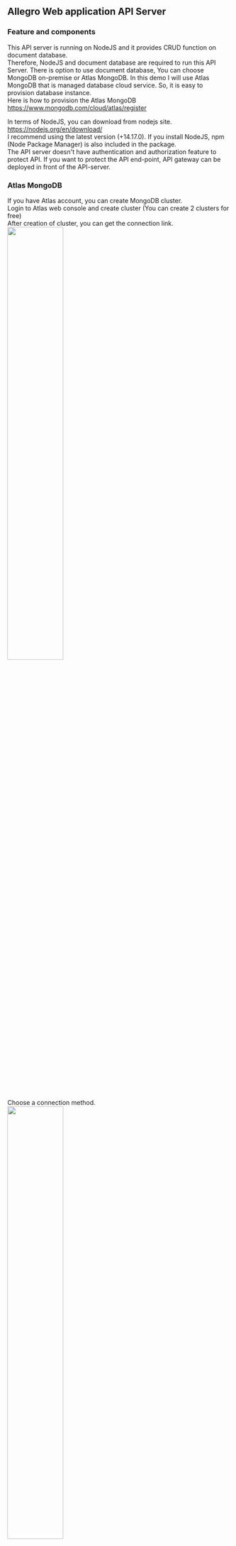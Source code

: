 ## Allegro Web application API Server

### Feature and components
This API server is running on NodeJS and it provides CRUD function on document database.    
Therefore, NodeJS and document database are required to run this API Server. There is option to use document database, You can choose MongoDB on-premise or Atlas MongoDB. In this demo I will use Atlas MongoDB that is managed database cloud service. So, it is easy to provision database instance.    
Here is how to provision the Atlas MongoDB   
https://www.mongodb.com/cloud/atlas/register   


In terms of NodeJS, you can download from nodejs site.    
https://nodejs.org/en/download/    
I recommend using the latest version (+14.17.0). If you install NodeJS, npm (Node Package Manager) is also included in the package.   
The API server doesn't have authentication and authorization feature to protect API. If you want to protect the API end-point, API gateway can be deployed in front of the API-server.  

### Atlas MongoDB
If you have Atlas account, you can create MongoDB cluster.   
Login to Atlas web console and create cluster (You can create 2 clusters for free)   
After creation of cluster, you can get the connection link.   
<img src="/images/allegro-node/image3.png" width="50%" height="50%">    

Choose a connection method.   
<img src="/images/allegro-node/image4.png" width="50%" height="50%">       

Now you can connection URL, so copy the address and close the window.   
<img src="/images/allegro-node/image5.png" width="50%" height="50%">      

### Atlas Access
To create database user, go to atlas console page and click Database Access.   
Click + Add new database user.   
<img src="/images/allegro-node/image6.png" width="50%" height="50%">      
Select Password as Authentication Method, and then set up the password.   
User Privileges is need to read and write to any database.   


To connect the database, you have to also add IP address in Network Access.   
Click Network Access and add IP Address.   
<img src="/images/allegro-node/image7.png" width="50%" height="50%">     
You have to add the server IP address (allegro-node server IP address).   
This is not private IP, if you don't know your public IP address, open google and type "my ip".   
Type the IP address on Access List Entry. You can use CIDR format.   
<img src="/images/allegro-node/image8.png" width="50%" height="50%">     


### Create Database and Insert Sample Data on collection
Log in to Atlas console and create database.   
To create Database, click Databases and click + Create Database.   
<img src="/images/allegro-node/image9.png" width="50%" height="50%">      

Next is create collection in the database.   
Select the database you created, click "+" button on the database.   
Set Collection name as ship.   
<img src="/images/allegro-node/image10.png" width="50%" height="50%">      

Insert sample Document   
There are two tenant Hanjin and HMM.  
Each tenant has 3 ship information.   
Select collection ship that you created, and click insert document button.   
<img src="/images/allegro-node/image11.png" width="50%" height="50%">     

```JSON
{"tenant":"Hanjin","ship":"HJ-1","type":"Container ships","weight":{"size": 90000,"standard":"ton"},"fuel":{"averagespeed":25,"milespergallon":560,"fullyloaded":4},"capacity":{"average":22000}}
{"tenant":"Hanjin","ship":"HJ-2","type":"Container ships","weight":{"size":100000,"standard":"ton"},"fuel":{"averagespeed":23,"milespergallon":480,"fullyloaded":3},"capacity":{"combined":55000,"average":28000}}
{"tenant":"Hanjin","ship":"HJ-3","type":"Container ships","weight":{"size":150000,"standard":"ton"},"fuel":{"averagespeed":18,"milespergallon":350,"fullyloaded":2.5},"capacity":{"combined":85000,"average":48000}}
{"tenant":"HMM","ship":"HMM-1","type":"Container ships","weight":{"size":100000,"standard":"ton"},"fuel":{"averagespeed":20,"milespergallon":576,"fullyloaded":4.5}}
{"tenant":"HMM","ship":"HMM-2","type":"General cargo vessels","weight":{"size":50000,"standard":"ton"},"fuel":{"averagespeed":25,"milespergallon":750,"fullyloaded":6.5}}
{"tenant":"HMM","ship":"HMM-3","type":"Dry bulk carriers","weight":{"size":80000,"standard":"ton"},"fuel":{"averagespeed":30,"milespergallon":830,"fullyloaded":7}}
```

### NPM 
Clone the allegro-node and install modules
Here is the git URL   
https://github.com/xers989/SAdemosource.git    

Here is directoris and files structure. 
``` bash
allegro-node $ tree
.
├── app.js
├── package.json
├── readme.md
├── routes
│   ├── aggregation.js
│   ├── cargoships.js
│   └── index.js
└── schemas
    ├── cargoship.js
    └── index.js
```
app.js is main node script and in routes folder, there are express router node scripts.
MongoDB connection information is in /schemas/index.js and /schemas/cargoship.js has definition about collection of ship.   

To run the the API server, you need to install required modules.  
``` bash
allegro-node $ npm i express morgan dotenv nunjucks mongoose cors
allegro-node $ npm i -D nodemon
```

### Setting Atlas Connection
To set up connection, you need to create .env file first.   
The .env file has to be created under allegro-node directory.   
Don't upload .env file to github. It has password to connect.      
create file .env    
You can get all information from your atlas connection string
``` bash
allegro-node $ touch .env
allegro-node $ vi .env
PASSWORD=<<YOUR PASSWORD>>
ATLAS=<<YOUR Atlas connection string>>
USERID=<<YOUR Atlas DB User>>
DATABASE=<<YOUR Atlas Database Name>>
```
For example if you connection string is mongodb+srv://johndoe:<password>@allegro.abcd.mongodb.net/atlasdatabase?retryWrites=true&w=majority   
ATLAS is allegro.abcd.mongodb.net   
DATABASE is atlasdatabase   
USERID is johndoe   

### Start Express API Server
Now, it's time to run the server
You can run the application in allegro-node diretory (Where is package.json exists)
``` bash
allegro-node $ npm start
% npm start    

> vessal-node@1.0.0 start /*****/allegro-node
> nodemon app

[nodemon] 2.0.12
[nodemon] to restart at any time, enter `rs`
[nodemon] watching path(s): *.*
[nodemon] watching extensions: js,mjs,json
[nodemon] starting `node app.js`
3002  is waiting to connect
(node:25642) [MONGODB DRIVER] Warning: Current Server Discovery and Monitoring engine is deprecated, and will be removed in a future version. To use the new Server Discover and Monitoring engine, pass option { useUnifiedTopology: true } to the MongoClient constructor.
(Use `node --trace-warnings ...` to show where the warning was created)
DB connection success
```
If you get DB connection success message, the API server is running successfully.   


### REST API Test
It time to test the server is running properly. To test the API, you need REST API tool.   
If you don't have it, use postman.  
Here is download link.   
https://www.postman.com/downloads/

Launch Postman and type following address and then click send button to get information.   
http://localhost:3002/cargoship/Hanjin  
That is enquery ship information belongs to Hanjin.   

<img src="/images/allegro-node/image12.png" width="50%" height="50%">     

Here is curl string to test in Linux OS.   
```bash
$ curl --location --request GET 'http://localhost:3002/cargoship/Hanjin' \
--header 'Content-Type: application/json'
[{"weight":{"size":90000,"standard":"ton"},"fuel":{"averagespeed":25,"milespergallon":560,"fullyloaded":4},"capacity":{"average":22000},"_id":"60e6f72c8e726694c050da27","tenant":"Hanjin","ship":"HJ-1","type":"Container ships"},{"weight":{"size":100000,"standard":"ton"},"fuel":{"averagespeed":23,"milespergallon":480,"fullyloaded":3},"capacity":{"combined":55000,"average":28000},"_id":"60e6f72c8e726694c050da28","tenant":"Hanjin","ship":"HJ-2","type":"Container ships"},{"weight":{"size":150000,"standard":"ton"},"fuel":{"averagespeed":18,"milespergallon":350,"fullyloaded":2.5},"capacity":{"combined":85000,"average":48000},"_id":"60e6f72c8e726694c050da29","tenant":"Hanjin","ship":"HJ-3","type":"Container ships"}]
```
All API list is following  
GET /cargoship/:tenant/:ship   
ship is option   

POST /cargoship   
Body is json document   
Sample is 
```json
{
    "type": "Container ships",
    "weight": {
        "size": 100000,
        "standard": "ton"
    },
    "fuel": {
        "averagespeed": 23,
        "milespergallon": 480,
        "fullyloaded": 3
    },
    "capacity":
    {
        "combined": 55000,
        "average": 28000
    },
    "tenant": "Hanjin", "ship": "HJ-4"
}
```

DELETE /cargoship/:tenant/:ship   
tenant and ship are mandetory   

PATH  /cargoship/:tenant/:ship   
tenant and ship are mandetory   
Body is json document   
Sample is  
```json
{
    "type": "Container ships",
    "weight": {
        "size": 100000,
        "standard": "ton"
    },
    "fuel": {
        "averagespeed": 23,
        "milespergallon": 480,
        "fullyloaded": 3
    },
    "capacity":
    {
        "combined": 55000,
        "average": 28000
    }
}
```


### Running Express API Server background 
There is PM2 module which is control npm.   
That module has to be install in global.   
Here is install command. 
```bash  
allegro-node $ sudo npm install pm2 -g
```

Running the node server in backgroud   
```bash
allegro-node $ pm2 --name <<background-process name>> start npm -- <<npm script>>
```
<img src="/images/allegro-node/image13.png" width="50%" height="50%">    

You can search the process by 
```bash
$ pm2 ps
```

Also to stop the process by
```bash
$ pm2 delete <<id>>
```

If you want to see server log of the Allegro-node, type this.
```bash
$ pm2 logs
```
